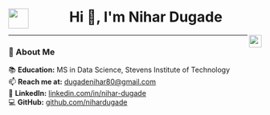 <span align="center">

<img align="left" width="40px" src="./assets/img/data.gif" />
<h1>Hi 👋, I'm Nihar Dugade</h1>
<img align="right" width="25px" src="./assets/img/code.gif" />

</span>

---

### 🚀 About Me
 📚 **Education:** MS in Data Science, Stevens Institute of Technology  
📫 **Reach me at:** [dugadenihar80@gmail.com](mailto:dugadenihar80@gmail.com)  
🔗 **LinkedIn:** [linkedin.com/in/nihar-dugade](https://www.linkedin.com/in/nihar-dugade/)  
💻 **GitHub:** [github.com/nihardugade](https://github.com/nihardugade)  



